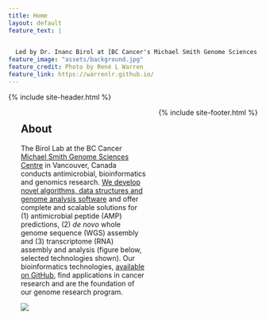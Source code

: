 ```yaml
---
title: Home
layout: default
feature_text: |
  

  Led by Dr. Inanc Birol at [BC Cancer's Michael Smith Genome Sciences Centre](http://www.bcgsc.ca/) 
feature_image: "assets/background.jpg"
feature_credit: Photo by René L Warren
feature_link: https://warrenlr.github.io/
---
```


{% include site-header.html %}

<main class="main  container">
<article class="article  article--page  content  typeset">
<div style="width:50%;height:100%;float:left;padding-right:5%;padding-left:5%;">
<h2>About</h2>
<p>The Birol Lab at the BC Cancer <a href="http://www.bcgsc.ca/">Michael Smith Genome Sciences Centre</a> in Vancouver, Canada conducts antimicrobial, bioinformatics and genomics research. <a href="http://www.birollab.ca/software">We develop novel algorithms, data structures and genome analysis software</a> and offer complete and scalable solutions for (1) antimicrobial peptide (AMP) predictions, (2) <i>de novo</i> whole genome sequence (WGS) assembly and (3) transcriptome (RNA) assembly and analysis (figure below, selected technologies shown). Our bioinformatics technologies, <a href="https://github.com/bcgsc">available on GitHub</a>, find applications in cancer research and are the foundation of our genome research program.</p>
<a href="http://www.birollab.ca/wga.png" target=blank><img src="http://www.birollab.ca/wga.png"></a>
</div>

<div style="width:50%;height:100%;float:left;padding-right:5%;padding-left:5%;">
<h2><a href="news.html">News</a></h2>
<iframe src="news-content.html"></iframe>
</div>
</article>
</main>

{% include site-footer.html %}
